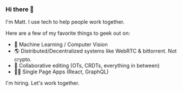 ### Hi there 👋

I'm Matt. I use tech to help people work together.

Here are a few of my favorite things to geek out on:
- 🤖 Machine Learning / Computer Vision
- 🌎 Distributed/Decentralized systems like WebRTC & bittorrent. Not crypto. 
- 📝 Collaborative editing (OTs, CRDTs, everything in between)
- 🧑‍💻 Single Page Apps (React, GraphQL)

I'm hiring. Let's work together.
